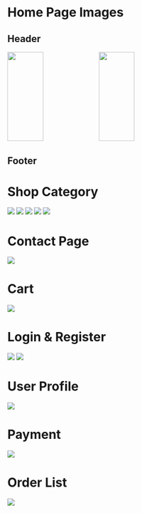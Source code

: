 # Home Page Images

## Header

<img src="/Project-Images/Home.png" style="height:200px;width:40%;">    <img src="/Project-Images/Home-2.png" style="height:200px;width:40%">

## Footer



#  Shop Category

<img src="/Project-Images/Mobile.png">

<img src="/Project-Images/Laptop.png">

<img src="/Project-Images/Tab.png">

<img src="/Project-Images/Case-cover.png">

<img src="/Project-Images/Tv-audio.png">

# Contact Page 

<img src="/Project-Images/contactus.png">

# Cart

<img src="/Project-Images/cart.png">

# Login & Register

<img src="/Project-Images/login.png">

<img src="/Project-Images/register.png">

# User Profile

<img src="/Project-Images/profile.png">

# Payment

<img src="/Project-Images/payment.png">

# Order List

<img src="/Project-Images/orderlist.png">
